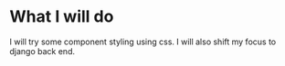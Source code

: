 # What I will do

I will try some component styling using css.
I will also shift my focus to django back end.